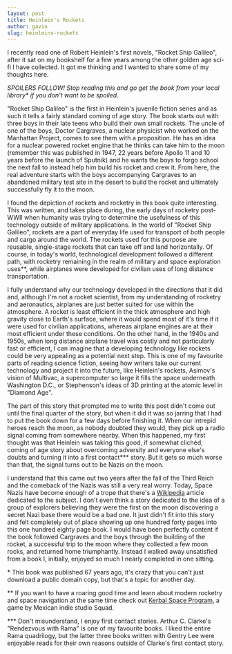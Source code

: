 ```yaml
---
layout: post
title: Heinlein's Rockets
author: gavin
slug: heinleins-rockets
---
```


I recently read one of Robert Heinlein's first novels, "Rocket Ship Galileo", after it sat on my bookshelf for a few years among the other golden age sci-fi I have collected. 
It got me thinking and I wanted to share some of my thoughts here.

*SPOILERS FOLLOW! Stop reading this and go get the book from your local library\* if you don't want to be spoiled.*
<!--more-->

"Rocket Ship Galileo" is the first in Heinlein's juvenile fiction series and as such it tells a fairly standard coming of age story. 
The book starts out with three boys in their late teens who build their own small rockets. 
The uncle of one of the boys, Doctor Cargraves, a nuclear physicist who worked on the Manhattan Project, comes to see them with a proposition. 
He has an idea for a nuclear powered rocket engine that he thinks can take him to the moon (remember this was published in 1947, 22 years before Apollo 11 and 10 years before the launch of Sputnik) and he wants the boys to forgo school the next fall to instead help him build his rocket and crew it. 
From here, the real adventure starts with the boys accompanying Cargraves to an abandoned military test site in the desert to build the rocket and ultimately successfully fly it to the moon.

I found the depiction of rockets and rocketry in this book quite interesting. 
This was written, and takes place during, the early days of rocketry post-WWII when humanity was trying to determine the usefulness of this technology outside of military applications. 
In the world of "Rocket Ship Galileo", rockets are a part of everyday life used for transport of both people and cargo around the world. 
The rockets used for this purpose are reusable, single-stage rockets that can take off and land horizontally. 
Of course, in today's world, technological development followed a different path, with rocketry remaining in the realm of military and space exploration uses\*\*, while airplanes were developed for civilian uses of long distance transportation.

I fully understand why our technology developed in the directions that it did and, although I'm not a rocket scientist, from my understanding of rocketry and aeronautics, airplanes are just better suited for use within the atmosphere. 
A rocket is least efficient in the thick atmosphere and high gravity close to Earth's surface, where it would spend most of it's time if it were used for civilian applications, whereas airplane engines are at their most efficient under these conditions. 
On the other hand, in the 1940s and 1950s, when long distance airplane travel was costly and not particularly fast or efficient, I can imagine that a developing technology like rockets could be very appealing as a potential next step. 
This is one of my favourite parts of reading science fiction, seeing how writers take our current technology and project it into the future, like Heinlein's rockets, Asimov's vision of Multivac, a supercomputer so large it fills the space underneath Washington D.C., or Stephenson's ideas of 3D printing at the atomic level in "Diamond Age".

The part of this story that prompted me to write this post didn't come out until the final quarter of the story, but when it did it was so jarring that I had to put the book down for a few days before finishing it. 
When our intrepid heroes reach the moon, as nobody doubted they would, they pick up a radio signal coming from somewhere nearby. 
When this happened, my first thought was that Heinlein was taking this good, if somewhat clichéd, coming of age story about overcoming adversity and everyone else's doubts and turning it into a first contact\*\*\* story.
But it gets so much worse than that, the signal turns out to be Nazis on the moon.

I understand that this came out two years after the fall of the Third Reich and the comeback of the Nazis was still a very real worry. 
Today, Space Nazis have become enough of a trope that there's a [Wikipedia](http://en.wikipedia.org/wiki/Space_Nazis) article dedicated to the subject. 
I don't even think a story dedicated to the idea of a group of explorers believing they were the first on the moon discovering a secret Nazi base there would be a bad one. 
It just didn't fit into this story and felt completely out of place showing up one hundred forty pages into this one hundred eighty page book. 
I would have been perfectly content if the book followed Cargraves and the boys through the building of the rocket, a successful trip to the moon where they collected a few moon rocks, and returned home triumphantly. 
Instead I walked away unsatisfied from a book I, initially, enjoyed so much I nearly completed in one sitting.

\* This book was published 67 years ago, it's crazy that you can't just download a public domain copy, but that's a topic for another day.

\*\* If you want to have a roaring good time and learn about modern rocketry and space navigation at the same time check out [Kerbal Space Program](https://kerbalspaceprogram.com/), a game by Mexican indie studio Squad.

\*\*\* Don't misunderstand, I enjoy first contact stories. Arthur C. Clarke's "Rendezvous with Rama" is one of my favourite books. 
I liked the entire Rama quadrilogy, but the latter three books written with Gentry Lee were enjoyable reads for their own reasons outside of Clarke's first contact story.
